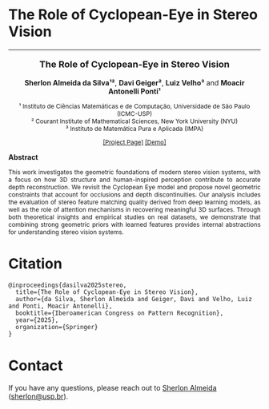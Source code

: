# The Role of Cyclopean-Eye in Stereo Vision
---

<p align="center" style="font-size:18px">
  <b><span>The Role of Cyclopean-Eye in Stereo Vision</span></b>
</p>

<p align="center" style="font-size:14px">
  <b><span>Sherlon Almeida da Silva¹²</span></b>,
  <b><span>Davi Geiger²</span></b>,
  <b><span>Luiz Velho³</span></b> and
  <b><span>Moacir Antonelli Ponti¹</span></b>
</p>

<p align="center" style="font-size:12px">
  ¹ Instituto de Ciências Matemáticas e de Computação, Universidade de São Paulo (ICMC-USP) <br>
  ² Courant Institute of Mathematical Sciences, New York University (NYU) <br>
  ³ Instituto de Matemática Pura e Aplicada (IMPA)
</p>

<p align="center" style="font-size:12px">
  <a href="https://sherlonalmeida.github.io/cyclopean-stereo/">[Project Page]</a>
  <a href="https://github.com/SherlonAlmeida/cyclopean-stereo/blob/master/demo/CyclopeanStereo-Demo.ipynb">[Demo]</a>
</p>

**Abstract**
<p align="justify" style="font-size:12px">
This work investigates the geometric foundations of modern stereo vision systems, with a focus on how 3D structure and human-inspired perception contribute to accurate depth reconstruction. We revisit the Cyclopean Eye model and propose novel geometric constraints that account for occlusions and depth discontinuities. Our analysis includes the evaluation of stereo feature matching quality derived from deep learning models, as well as the role of attention mechanisms in recovering meaningful 3D surfaces. Through both theoretical insights and empirical studies on real datasets, we demonstrate that combining strong geometric priors with learned features provides internal abstractions for understanding stereo vision systems.
</p>

<!-- ![Occlusions](docs/assets/FeatureCorrelation-occlusions-1x4.png) -->


# Citation
```
@inproceedings{dasilva2025stereo,
  title={The Role of Cyclopean-Eye in Stereo Vision},
  author={da Silva, Sherlon Almeida and Geiger, Davi and Velho, Luiz and Ponti, Moacir Antonelli},
  booktitle={Iberoamerican Congress on Pattern Recognition},
  year={2025},
  organization={Springer}
}
```

# Contact
If you have any questions, please reach out to [Sherlon Almeida](https://scholar.google.com.br/citations?user=boFxo4gAAAAJ&hl) (sherlon@usp.br).